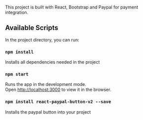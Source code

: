 This project is built with React, Bootstrap and Paypal for payment integration.

## Available Scripts

In the project directory, you can run:

### `npm install` 

Installs all dependencies needed in the project

### `npm start`

Runs the app in the development mode.<br />
Open [http://localhost:3000](http://localhost:3000) to view it in the browser.

### `npm install react-paypal-button-v2 --save`

Installs the paypal button into your project
